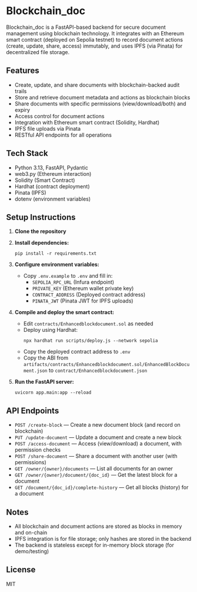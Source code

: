 # Blockchain_doc

Blockchain_doc is a FastAPI-based backend for secure document management using blockchain technology. It integrates with an Ethereum smart contract (deployed on Sepolia testnet) to record document actions (create, update, share, access) immutably, and uses IPFS (via Pinata) for decentralized file storage.

## Features
- Create, update, and share documents with blockchain-backed audit trails
- Store and retrieve document metadata and actions as blockchain blocks
- Share documents with specific permissions (view/download/both) and expiry
- Access control for document actions
- Integration with Ethereum smart contract (Solidity, Hardhat)
- IPFS file uploads via Pinata
- RESTful API endpoints for all operations

## Tech Stack
- Python 3.13, FastAPI, Pydantic
- web3.py (Ethereum interaction)
- Solidity (Smart Contract)
- Hardhat (contract deployment)
- Pinata (IPFS)
- dotenv (environment variables)

## Setup Instructions

1. **Clone the repository**
2. **Install dependencies:**
   ```
   pip install -r requirements.txt
   ```
3. **Configure environment variables:**
   - Copy `.env.example` to `.env` and fill in:
     - `SEPOLIA_RPC_URL` (Infura endpoint)
     - `PRIVATE_KEY` (Ethereum wallet private key)
     - `CONTRACT_ADDRESS` (Deployed contract address)
     - `PINATA_JWT` (Pinata JWT for IPFS uploads)

4. **Compile and deploy the smart contract:**
   - Edit `contracts/Enhancedblockdocument.sol` as needed
   - Deploy using Hardhat:
     ```
     npx hardhat run scripts/deploy.js --network sepolia
     ```
   - Copy the deployed contract address to `.env`
   - Copy the ABI from `artifacts/contracts/Enhancedblockdocument.sol/EnhancedBlockDocument.json` to `contract/Enhancedblockdocument.json`

5. **Run the FastAPI server:**
   ```
   uvicorn app.main:app --reload
   ```

## API Endpoints

- `POST /create-block` — Create a new document block (and record on blockchain)
- `PUT /update-document` — Update a document and create a new block
- `POST /access-document` — Access (view/download) a document, with permission checks
- `POST /share-document` — Share a document with another user (with permissions)
- `GET /owner/{owner}/documents` — List all documents for an owner
- `GET /owner/{owner}/document/{doc_id}` — Get the latest block for a document
- `GET /document/{doc_id}/complete-history` — Get all blocks (history) for a document

## Notes
- All blockchain and document actions are stored as blocks in memory and on-chain
- IPFS integration is for file storage; only hashes are stored in the backend
- The backend is stateless except for in-memory block storage (for demo/testing)

## License
MIT

